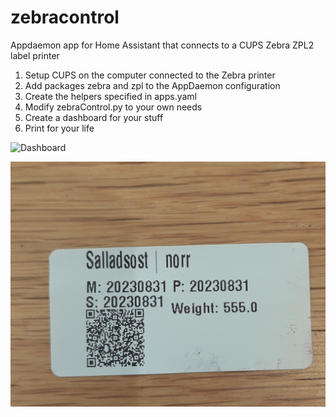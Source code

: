 # zebracontrol
Appdaemon app for Home Assistant  that connects to a CUPS Zebra ZPL2 label printer



1. Setup CUPS on the computer connected to the Zebra printer
2. Add packages zebra and zpl to the AppDaemon configuration
3. Create the helpers specified in apps.yaml
4. Modify zebraControl.py to your own needs
5. Create a dashboard for your stuff
6. Print for your life

![Dashboard](zebra_cups.jpg)

![Label](P_20230911_202151_1.jpg)



